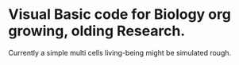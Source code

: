 # Visual Basic code for Biology org growing, olding Research.

Currently a simple multi cells living-being might be simulated rough.
